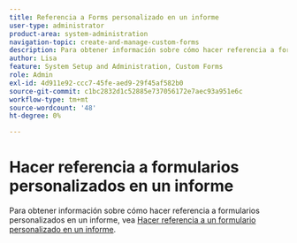 ```yaml
---
title: Referencia a Forms personalizado en un informe
user-type: administrator
product-area: system-administration
navigation-topic: create-and-manage-custom-forms
description: Para obtener información sobre cómo hacer referencia a formularios personalizados en un informe, consulte el artículo Hacer referencia a un formulario personalizado en un informe.
author: Lisa
feature: System Setup and Administration, Custom Forms
role: Admin
exl-id: 4d911e92-ccc7-45fe-aed9-29f45af582b0
source-git-commit: c1bc2832d1c52885e737056172e7aec93a951e6c
workflow-type: tm+mt
source-wordcount: '48'
ht-degree: 0%

---
```


# Hacer referencia a formularios personalizados en un informe

Para obtener información sobre cómo hacer referencia a formularios personalizados en un informe, vea [Hacer referencia a un formulario personalizado en un informe](../../../reports-and-dashboards/reports/creating-and-managing-reports/reference-custom-form-report.md).
